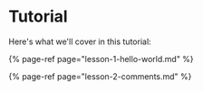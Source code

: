 # Tutorial

Here's what we'll cover in this tutorial:

{% page-ref page="lesson-1-hello-world.md" %}

{% page-ref page="lesson-2-comments.md" %}



